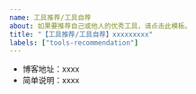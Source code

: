 ```yaml
---
name: 工具推荐/工具自荐
about: 如果要推荐自己或他人的优秀工具，请点击此模板。
title: "【工具推荐/工具自荐】xxxxxxxxx"
labels: ["tools-recommendation"]
---
```


- 博客地址：xxxx
- 简单说明：xxxx